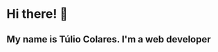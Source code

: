 # Hi there!  👋
## My name is Túlio Colares. I'm a web developer

<!--
**Tulio-Colares/Tulio-Colares** is a ✨ _special_ ✨ repository because its `README.md` (this file) appears on your GitHub profile.

Here are some ideas to get you started:

- 🔭 I’m currently working on two different projects. An E-commerce called TulioShop and a Real Estate platform.
- 🌱 I’m currently learning more about backend development with express, although I have already done some cool things. The technologies that I'm using:
<i class="devicon-react-original-wordmark colored"></i>
<i class="devicon-reactrouter-plain-wordmark colored"></i>
<i class="devicon-reactbootstrap-original colored"></i>
<i class="devicon-nodejs-plain-wordmark colored"></i>
<i class="devicon-mongodb-plain-wordmark colored"></i>
<i class="devicon-mongoose-original-wordmark colored"></i>

            <img src="https://cdn.jsdelivr.net/gh/devicons/devicon@latest/icons/mongoose/mongoose-original.svg" />
          
          
          

- 👯 I’m looking to collaborate on ...
- 📫 How to reach me: Through my email, tuliocsaraiva@gmail.com
- 😄 Pronouns: he-him
- ⚡ Fun fact: I can move one eye independently from the other
-->
